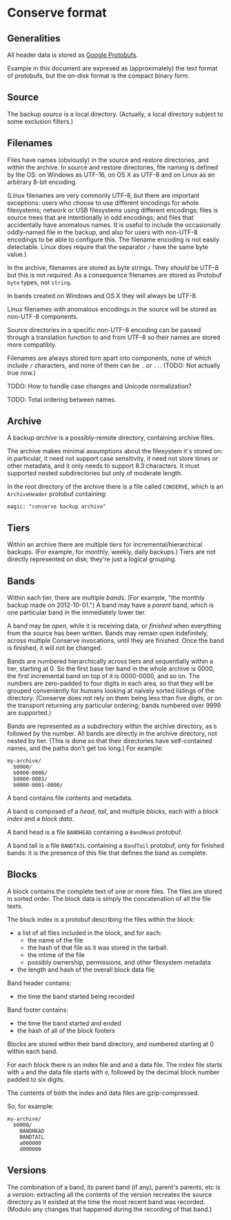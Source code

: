 Conserve format
===============

Generalities
------------

All header data is stored as [Google Protobufs][1].

Example in this document are expresed as (approximately) the text format of
protobufs, but the on-disk format is the compact binary form.

Source
------

The backup *source* is a local directory.  (Actually, a local directory
subject to some exclusion filters.)

Filenames
---------

Files have names (obviously) in the source and restore directories, and within the archive.
In source and restore directories, file naming is defined by the OS: on Windows as UTF-16,
on OS X as UTF-8 and on Linux as an arbitrary 8-bit encoding.  

(Linux filenames are very commonly UTF-8, but there are important exceptions: users who 
choose to use different encodings for whole filesystems; network or USB filesystems 
using different encodings; files is source trees that are intentionally in odd encodings; and 
files that accidentally have anomalous names.  It is useful to include the occasionally 
oddly-named file in the backup, and also for users with non-UTF-8 encodings to be able to 
configure this. The filename encoding is not easily detectable.  Linux does require that the 
separator `/` have the same byte value.)

In the archive, filenames are stored as byte strings. They _should_ be UTF-8 but this is 
not required.  As a consequence filenames are stored as Protobuf `byte` types, not `string`.

In bands created on Windows and OS X they will always be UTF-8.

Linux filenames with anomalous encodings in the source will be stored as non-UTF-8 components.

Source directories in a specific non-UTF-8 encoding can be passed through a translation function to 
and from UTF-8 so their names are stored more compatibly.

Filenames are always stored torn apart into components, none of which include `/` characters,
and none of them can be `.` or `..`.
(TODO: Not actually true now.)

TODO: How to handle case changes and Unicode normalization?

TODO: Total ordering between names.


Archive
-------

A backup *archive* is a possibly-remote directory, containing archive
files.

The archive makes minimal assumptions about the filesystem it's stored on: in
particular, it need not support case sensitivity, it need not store times or
other metadata, and it only needs to support 8.3 characters.  It must supported
nested subdirectories but only of moderate length.

In the root directory of the archive there is a file called `CONSERVE`,
which is an `ArchiveHeader` protobuf containing:

    magic: "conserve backup archive"

Tiers
-----

Within an archive there are multiple *tiers* for incremental/hierarchical
backups.  (For example, for monthly, weekly, daily backups.)  Tiers are not
directly represented on disk; they're just a logical grouping.

Bands
-----

Within each tier, there are multiple *bands*.  (For example, "the monthly
backup made on 2012-10-01.")  A band may have a *parent* band, which is one
particular band in the immediately lower tier.

A band may be *open*, while it is receiving data, or *finished* when
everything from the source has been written.  Bands may remain open
indefinitely, across multiple Conserve invocations, until they are finished.
Once the band is finished, it will not be changed.

Bands are numbered hierarchically across tiers and sequentially within
a tier, starting at 0.  So the first base tier band in the whole archive
is 0000, the first incremental band on top of it is 0000-0000,
and so on.  The numbers are zero-padded to four digits in each
area, so that they will be grouped conveniently for humans looking at
naively sorted listings of the directory.  (Conserve does not rely on them
being less than five digits, or on the transport returning any particular
ordering; bands numbered over 9999 are supported.)

Bands are represented as a subdirectory within the archive directory,
as `b` followed by the number.  All bands are directly in the
archive directory, not nested by tier.  (This is done so that their
directories have self-contained names, and the paths don't get too
long.)  For example:

    my-archive/
      b0000/
      b0000-0000/
      b0000-0001/
      b0000-0001-0000/

A band contains file contents and metadata.

A band is composed of a *head*, *tail*, and multiple *blocks*, each
with a *block index* and a *block data*.

A band head is a file `BANDHEAD` containing a `BandHead` protobuf.

A band tail is a file `BANDTAIL` containing a `BandTail` protobuf, only for
finished bands: it is the presence of this file that defines the band as
complete.


Blocks
------

A block contains the complete text of one or more files.  The files are
stored in sorted order.  The block data is simply the concatenation of
all the file texts.

The block index is a protobuf describing the files within the block:

 - a list of all files included in the block, and for each:
   - the name of the file
   - the hash of that file as it was stored in the tarball.
   - the mtime of the file
   - possibly ownership, permissions, and other filesystem metadata
 - the length and hash of the overall block data file

Band header contains:

 - the time the band started being recorded

Band footer contains:

 - the time the band started and ended
 - the hash of all of the block footers

Blocks are stored within their band directory, and numbered starting at 0 within
each band.

For each block there is an index file and and a data file. The index file
starts with `a` and the data file starts with `d`, followed by the decimal
block number padded to six digits.

The contents of both the index and data files are gzip-compressed.

So, for example:

    my-archive/
      b0000/
        BANDHEAD
        BANDTAIL
        a000000
        d000000


Versions
--------

The combination of a band, its parent band (if any), parent's parents, etc
is a *version*: extracting all the contents of the version recreates
the source directory as it existed at the time the most recent band
was recorded.  (Modulo any changes that happened during the recording
of that band.)

[1]: [https://code.google.com/p/protobuf/]
